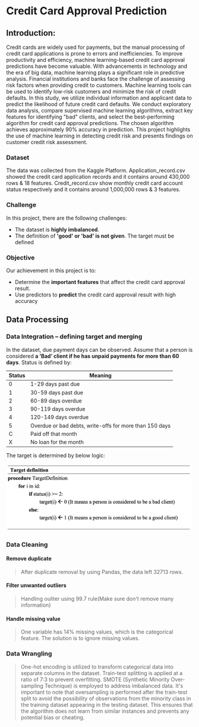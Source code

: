 # Credit Card Approval Prediction

## Introduction:

Credit cards are widely used for payments, but the manual processing of credit card applications is prone to errors and inefficiencies. To improve productivity and efficiency, machine learning-based credit card approval predictions have become valuable. With advancements in technology and the era of big data, machine learning plays a significant role in predictive analysis. Financial institutions and banks face the challenge of assessing risk factors when providing credit to customers. Machine learning tools can be used to identify low-risk customers and minimize the risk of credit defaults. In this study, we utilize individual information and applicant data to predict the likelihood of future credit card defaults. We conduct exploratory data analysis, compare supervised machine learning algorithms, extract key features for identifying "bad" clients, and select the best-performing algorithm for credit card approval predictions. The chosen algorithm achieves approximately 90% accuracy in prediction. This project highlights the use of machine learning in detecting credit risk and presents findings on customer credit risk assessment.

### Dataset
The data was collected from the Kaggle Platform. Application_record.csv showed the credit card
application records and it contains around 430,000 rows & 18 features. Credit_record.csv show
monthly credit card account status respectively and it contains around 1,000,000 rows
& 3 features. 

### Challenge

In this project, there are the following challenges:
- The dataset is **highly imbalanced**.
- The definition of **'good' or 'bad' is not given**. The target must be defined

### Objective

Our achievement in this project is to:
- Determine the **important features** that affect the credit card approval result.
- Use predictors to **predict** the credit card approval result with high accuracy

## Data Processing

### Data Integration – defining target and merging

In the dataset, due payment days can be observed. Assume that a person is considered **a ‘Bad’ client if he has unpaid payments for more than 60 days**. Status is defined by:

| Status  | Meaning |
| ------------- | ------------- |
| 0  | 1-29 days past due  |
| 1  | 30-59 days past due  |
| 2  | 60-89 days overdue  |
| 3  | 90-119 days overdue  |
| 4  | 120-149 days overdue  |
| 5  | Overdue or bad debts, write-offs for more than 150 days  |
| C  | Paid off that month  |
| X  | No loan for the month  |

The target is determined by below logic:

<img src='./image/TargetDefinition.png' width='500'>

### Data Cleaning

#### Remove duplicate
> After duplicate removal by using Pandas, the data left 32713 rows.
#### Filter unwanted outliers
> Handling ouliter using 99.7 rule(Make sure don't remove many information)
#### Handle missing value
> One variable has 14% missing values, which is the categorical feature. The solution is to ignore missing values.

### Data Wrangling
> One-hot encoding is utilized to transform categorical data into separate columns in the dataset.
> Train-test splitting is applied at a ratio of 7:3 to prevent overfitting.
> SMOTE (Synthetic Minority Over-sampling Technique) is employed to address imbalanced data. It's important to note that oversampling is performed after the train-test split to avoid the possibility of observations from the minority class in the training dataset appearing in the testing dataset. This ensures that the algorithm does not learn from similar instances and prevents any potential bias or cheating.
